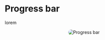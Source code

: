# Progress bar

lorem

<p style = 'text-align:center;'>
  <image
    src="map-locations-listener.png"
    alt="Progress bar"
    caption="Progress bar" 
    style="border-radius: 12px;">
</p>
